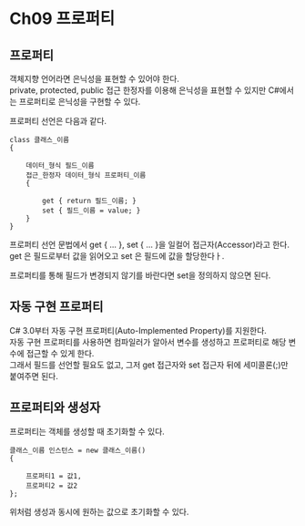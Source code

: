 # Ch09 프로퍼티
## 프로퍼티
객체지향 언어라면 은닉성을 표현할 수 있어야 한다.<br/>
private, protected, public 접근 한정자를 이용해 은닉성을 표현할 수 있지만 C#에서는 프로퍼티로 은닉성을 구현할 수 있다.<br/>

프로퍼티 선언은 다음과 같다.<br/>


	class 클래스_이름
	{
	
	    데이터_형식 필드_이름
	    접근_한정자 데이터_형식 프로퍼티_이름
	    {
	    
	        get { return 필드_이름; }
	        set { 필드_이름 = value; }
	    }
	}


프로퍼티 선언 문법에서 get { ... }, set { ... }을 일컬어 접근자(Accessor)라고 한다.<br/>
get 은 필드로부터 값을 읽어오고 set 은 필드에 값을 할당한다ㅏ.<br/>

프로퍼티를 통해 필드가 변경되지 않기를 바란다면 set을 정의하지 않으면 된다.<br/>


## 자동 구현 프로퍼티
C# 3.0부터 자동 구현 프로퍼티(Auto-Implemented Property)를 지원한다.<br/>
자동 구현 프로퍼티를 사용하면 컴파일러가 알아서 변수를 생성하고 프로퍼티로 해당 변수에 접근할 수 있게 한다.<br/>
그래서 필드를 선언할 필요도 없고, 그저 get 접근자와 set 접근자 뒤에 세미콜론(;)만 붙여주면 된다.<br/>


## 프로퍼티와 생성자
프로퍼티는 객체를 생성할 때 초기화할 수 있다.<br/>


	클래스_이름 인스턴스 = new 클래스_이름()
	{
	
	    프로퍼티1 = 값1,
	    프로퍼티2 = 값2
	};

위처럼 생성과 동시에 원하는 값으로 초기화할 수 있다.<br/>